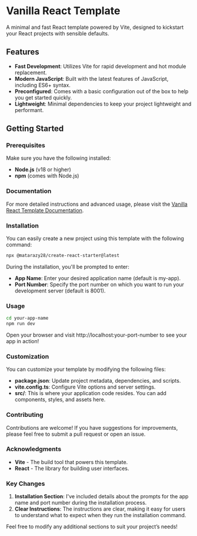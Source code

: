 # Vanilla React Template

A minimal and fast React template powered by Vite, designed to kickstart your React projects with sensible defaults.

## Features

- **Fast Development**: Utilizes Vite for rapid development and hot module replacement.
- **Modern JavaScript**: Built with the latest features of JavaScript, including ES6+ syntax.
- **Preconfigured**: Comes with a basic configuration out of the box to help you get started quickly.
- **Lightweight**: Minimal dependencies to keep your project lightweight and performant.

## Getting Started

### Prerequisites

Make sure you have the following installed:

- **Node.js** (v18 or higher)
- **npm** (comes with Node.js)

### Documentation
For more detailed instructions and advanced usage, please visit the [Vanilla React Template Documentation](https://vanilla-react-template-documentation.onrender.com/).


### Installation

You can easily create a new project using this template with the following command:

```bash
npx @matarazy28/create-react-starter@latest

```

During the installation, you'll be prompted to enter:

- **App Name**: Enter your desired application name (default is my-app).
- **Port Number**: Specify the port number on which you want to run your development server (default is 8001).


### Usage

```bash
cd your-app-name
npm run dev
```

Open your browser and visit http://localhost:your-port-number to see your app in action!

### Customization
You can customize your template by modifying the following files:

- **package.json**: Update project metadata, dependencies, and scripts.
- **vite.config.ts**: Configure Vite options and server settings.
- **src/**: This is where your application code resides. You can add components, styles, and assets here.

### Contributing
Contributions are welcome! If you have suggestions for improvements, please feel free to submit a pull request or open an issue.

### Acknowledgments
- **Vite** - The build tool that powers this template.
- **React** - The library for building user interfaces.

### Key Changes

1. **Installation Section**: I've included details about the prompts for the app name and port number during the installation process.
2. **Clear Instructions**: The instructions are clear, making it easy for users to understand what to expect when they run the installation command.

Feel free to modify any additional sections to suit your project’s needs!